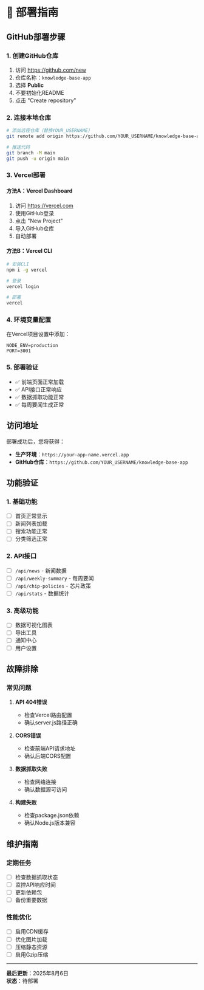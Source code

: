 # 🚀 部署指南

## GitHub部署步骤

### 1. 创建GitHub仓库
1. 访问 https://github.com/new
2. 仓库名称：`knowledge-base-app`
3. 选择 **Public**
4. 不要初始化README
5. 点击 "Create repository"

### 2. 连接本地仓库
```bash
# 添加远程仓库（替换YOUR_USERNAME）
git remote add origin https://github.com/YOUR_USERNAME/knowledge-base-app.git

# 推送代码
git branch -M main
git push -u origin main
```

### 3. Vercel部署

#### 方法A：Vercel Dashboard
1. 访问 https://vercel.com
2. 使用GitHub登录
3. 点击 "New Project"
4. 导入GitHub仓库
5. 自动部署

#### 方法B：Vercel CLI
```bash
# 安装CLI
npm i -g vercel

# 登录
vercel login

# 部署
vercel
```

### 4. 环境变量配置
在Vercel项目设置中添加：
```
NODE_ENV=production
PORT=3001
```

### 5. 部署验证
- ✅ 前端页面正常加载
- ✅ API接口正常响应
- ✅ 数据抓取功能正常
- ✅ 每周要闻生成正常

## 访问地址

部署成功后，您将获得：
- **生产环境**：`https://your-app-name.vercel.app`
- **GitHub仓库**：`https://github.com/YOUR_USERNAME/knowledge-base-app`

## 功能验证

### 1. 基础功能
- [ ] 首页正常显示
- [ ] 新闻列表加载
- [ ] 搜索功能正常
- [ ] 分类筛选正常

### 2. API接口
- [ ] `/api/news` - 新闻数据
- [ ] `/api/weekly-summary` - 每周要闻
- [ ] `/api/chip-policies` - 芯片政策
- [ ] `/api/stats` - 数据统计

### 3. 高级功能
- [ ] 数据可视化图表
- [ ] 导出工具
- [ ] 通知中心
- [ ] 用户设置

## 故障排除

### 常见问题

1. **API 404错误**
   - 检查Vercel路由配置
   - 确认server.js路径正确

2. **CORS错误**
   - 检查前端API请求地址
   - 确认后端CORS配置

3. **数据抓取失败**
   - 检查网络连接
   - 确认数据源可访问

4. **构建失败**
   - 检查package.json依赖
   - 确认Node.js版本兼容

## 维护指南

### 定期任务
- [ ] 检查数据抓取状态
- [ ] 监控API响应时间
- [ ] 更新依赖包
- [ ] 备份重要数据

### 性能优化
- [ ] 启用CDN缓存
- [ ] 优化图片加载
- [ ] 压缩静态资源
- [ ] 启用Gzip压缩

---

**最后更新**：2025年8月6日  
**状态**：待部署 